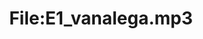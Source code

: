 ---
title: File:E1_vanalega.mp3
recording of: vanalega
reading speed: slow
speaker: E
license: CC0
---